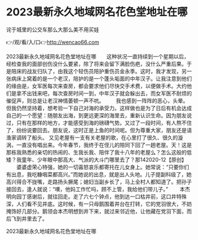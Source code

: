 # 2023最新永久地域网名花色堂地址在哪
诧于城里的公交车那么大那么美不用买娃

👉/观/看/入/口👉http://wencao66.com

2023最新永久地域网名花色堂地址在哪　　这种状况一直持续到一个星期以后，经检查我的面部创伤没什么要紧，除了将来会留下满脸伤疤，没什么严重后果。于是陪床的战友归队了，由我这个轻伤员陪护重伤员金永季。这时，我才发现，另一张病床上窝着的是一个老汉，陪护的是一个蓬头垢面的中年汉子。让我注意到他们的缘由是，女军医每次来查房，都会要求他们尽快交手术费，以便做手术。大约他们是拿不出钱来吧，每次查房时间一到，中年汉子就会躲出去，而女军医不耐烦的催促声，则总是让老汉神情萎顿一声不吭。
　　我也感到一阵阵的恶心，头晕。但我仍然坚持着，想考验一下自己对海的承受力。这样做也是为了日后有机会达成自己的一个愿望：随朋友出海，到更远更深的海里去，重新认识生命。因为朋友说过，只有在那样的地方，才能感受到海的磅礴气势。又过了一段时间，有人熬不住了，纷纷说要回去。朋友说，这时正是上鱼的时间呢。但为尊重大家，朋友还是请渔家调转了船头。
又见老屋有一支有关老屋的歌，在心里打了很久、很久的漩涡，一直没有唱出来。今年春节，我终于在侄儿的陪同下回了一趟老屋。天！这是那栋我熟悉的亲切的热闹的、生我长我、陪伴了我十八年的老屋么？怎么这般的低矮？我童年、少年眼中那高大、气派的大斗门哪里去了？那142020-12【原创】
　　婆婆虚荣心特强，她的一切喜怒哀乐都寄托在儿女身上。她常说：“只要你们有出息，我吃糠咽菜都高兴。”而她说的出息，就是出人头地。儿子提副科级了，她高兴得合不拢嘴，走路扬头撅尾；媳妇当副乡长了，马上全村人都知道了。把孙子接回去，逢人就说：“噢，他妈工作忙吗，顾不上管，我给他们带儿子。”
　　本杰明向园丁感谢后，就往回走。走了六七个钟点，他到达一口枯井前，这口井特殊深，人们看不见井底。这时候，有一只母鹅围着井台在打转，它的党羽很大，不妨掩饰好几部分。鹅领会本杰明想到井下来，就过来邻近他，让他藏在党羽下面，而后飞到井里去了。

2023最新永久地域网名花色堂地址在哪
